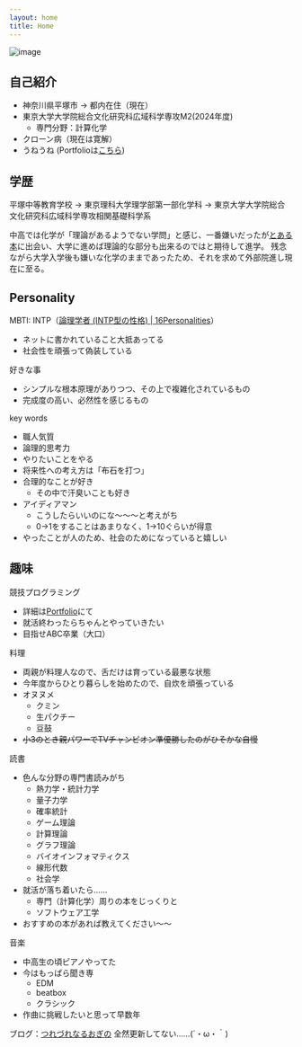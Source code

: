 ```yaml
---
layout: home
title: Home
---
```


![image](profile.png)

## 自己紹介
- 神奈川県平塚市 → 都内在住（現在）
- 東京大学大学院総合文化研究科広域科学専攻M2(2024年度)
  - 専門分野：計算化学
- クローン病（現在は寛解）
- うねうね
(Portfolioは[こちら](/portfolio))

## 学歴

平塚中等教育学校 → 東京理科大学理学部第一部化学科 → 東京大学大学院総合文化研究科広域科学専攻相関基礎科学系

中高では化学が「理論があるようでない学問」と感じ、一番嫌いだったが[とある本](https://www.sanseido-publ.co.jp/np/detail/26093/)に出会い、大学に進めば理論的な部分も出来るのではと期待して進学。
残念ながら大学入学後も嫌いな化学のままであったため、それを求めて外部院進し現在に至る。

## Personality 

MBTI: INTP（[論理学者 (INTP型の性格) | 16Personalities](https://www.16personalities.com/ja/intp%E5%9E%8B%E3%81%AE%E6%80%A7%E6%A0%BC)）
- ネットに書かれていること大抵あってる
- 社会性を頑張って偽装している

好きな事
- シンプルな根本原理がありつつ、その上で複雑化されているもの
- 完成度の高い、必然性を感じるもの

key words
- 職人気質
- 論理的思考力
- やりたいことをやる
- 将来性への考え方は「布石を打つ」
- 合理的なことが好き
  - その中で汗臭いことも好き
- アイディアマン
  - こうしたらいいのにな～～～と考えがち
  - 0->1をすることはあまりなく、1->10ぐらいが得意
- やったことが人のため、社会のためになっていると嬉しい


## 趣味

競技プログラミング
- 詳細は[Portfolio](/portfolio)にて
- 就活終わったらちゃんとやっていきたい
- 目指せABC卒業（大口）


料理
- 両親が料理人なので、舌だけは育っている最悪な状態
- 今年度からひとり暮らしを始めたので、自炊を頑張っている
- オヌヌメ
  - クミン
  - 生パクチー
  - 豆鼓
- ~~小3のとき親パワーでTVチャンピオン準優勝したのがひそかな自慢~~

読書
- 色んな分野の専門書読みがち
  - 熱力学・統計力学
  - 量子力学
  - 確率統計
  - ゲーム理論
  - 計算理論
  - グラフ理論
  - バイオインフォマティクス
  - 線形代数
  - 社会学
- 就活が落ち着いたら……
  - 専門（計算化学）周りの本をじっくりと
  - ソフトウェア工学
- おすすめの本があれば教えてください～～

音楽
- 中高生の頃ピアノやってた
- 今はもっぱら聞き専
  - EDM
  - beatbox
  - クラシック
- 作曲に挑戦したいと思って早数年


ブログ：[つれづれなるおぎの](https://oginoshikibu.hatenadiary.com/)
全然更新してない……(´・ω・｀)